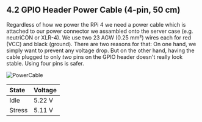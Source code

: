 ## 4.2 GPIO Header Power Cable (4-pin, 50 cm)

Regardless of how we power the RPi 4 we need a power cable which is attached to our power connector we assambled onto the server case (e.g. neutriCON or XLR-4). We use two 23 AGW (0.25 mm²) wires each for red (VCC) and black (ground). There are two reasons for that: On one hand, we simply want to prevent any voltage drop. But on the other hand, having the cable plugged to only *two* pins on the GPIO header doesn't really look stable. Using four pins is safer.

![PowerCable](https://user-images.githubusercontent.com/40885610/228363726-0ea5f723-b60f-4103-9e91-ee1d5fe504ad.jpg)


  | State | Voltage |
  | :-- | :-- |
  | Idle | 5.22 V |
  | Stress | 5.11 V |
